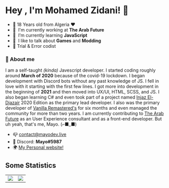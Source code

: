 # Hey , I'm Mohamed Zidani! 👋  <img src="https://komarev.com/ghpvc/?username=d3marko" alt="" align="center" />


- 🤗 18 Years old from Algeria  :heart:
- :office: &nbsp;I'm currently working at **The Arab Future**
- :seedling: &nbsp;I’m currently learning **JavaScript**
- :speech_balloon: &nbsp;I like to talk about **Games** and **Modding**
- 🧠 Trial & Error codist

### :book: About me

I am a self-taught *(kinda)* Javescript developer. I started coding roughly around **March of 2020** because of the covid-19 lockdown. I began development with Discord bots without any past knowledge of JS. I fell in love with it starting with the first few lines. I got more into development in the beginning of **2021** and then moved into UX/UI, HTML, SCSS, and JS. I also began learning C# and even took part of a project named [Injaz El-Djazair](https://www.injaz-eldjazair.org/) 2020 Edition as the primary lead developer. I also was the primary developer of [Vanilla Remastered's](https://vanilla-remastered.com) for six months and even managed the community for more than two years. I am currently contributing to  [The Arab Future](https://github.com/The-Arab-Future)  as an User Experience consultant and as a front-end developer. But uh yeah, that's me, Mayo.  (⌐■_■)

- 📪 <contact@mayodev.live>
- :postbox: Discord: **Mayo#5987**
- 🌍 [My Personal website!](https://mayodev.live)

## Some Statistics
<table>
  <tr>
    <td align="center" style="padding=0;width=50%;">
      <img align="center" style="padding=0;" src="https://github-readme-stats.vercel.app/api?username=d3marko&count_private=true&show_icons=true" />
    </td>
    <td align="center" style="padding=0;width=100%;">
      <img align="center" style="padding=0;" src="https://github-readme-stats.vercel.app/api/wakatime?username=d3marko&v=2&layout=default&custom_title=Time I spent on:&line_height=29" />
    </td>
  </tr>
</table>


